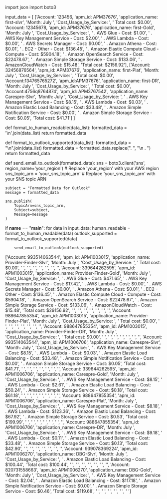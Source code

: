 import json
import boto3

input_data = [
    ['Account: 123456, 'apm_id: APM37676', 'application_name: first-slvr', 'Month: July ', 'Cost_Usage_by_Service: ', ' Total cost: $0.00', 'Account: 12345678, 'apm_id: APM37676', 'application_name: first-Gold', 'Month: July ', 'Cost_Usage_by_Service: ', '   . AWS Glue - Cost: $1.00', '  . AWS Key Management Service - Cost: $2.00', '  . AWS Lambda - Cost: $0.00', '  . AWS Secrets Manager - Cost: $0.00', '  . Amazon Athena - Cost: $0.01', '  . EC2 - Other - Cost: $136.45', '  . Amazon Elastic Compute Cloud - Compute - Cost: $5904.18', '  . Amazon OpenSearch Service - Cost: $22478.67', '  . Amazon Simple Storage Service - Cost: $133.06', '  . AmazonCloudWatch - Cost: $15.48', 'Total cost: $2156.92'],
    ['Account: 32456876564', 'apm_id: APM37676', 'application_name: first-Plat', 'Month: July ', 'Cost_Usage_by_Service: ', ' Total cost: $0.00', 'Account:134765765272', 'apm_id:APM37676', 'application_name: first-DR', 'Month: July ', 'Cost_Usage_by_Service: ', ' Total cost: $0.00', 'Account:4756q8764874', 'apm_id: APM3767542', 'application_name: Carespre-Slvr', 'Month: July ', 'Cost_Usage_by_Service: ', '   . AWS Key Management Service - Cost: $8.15', '  . AWS Lambda - Cost: $0.03', '  . Amazon Elastic Load Balancing - Cost: $33.48', '  . Amazon Simple Notification Service - Cost: $0.00', '  . Amazon Simple Storage Service - Cost: $0.05', 'Total cost: $41.71']
]

def format_to_human_readable(data_list):
    formatted_data = '\n'.join(data_list)
    return formatted_data

def format_to_outlook_supported(data_list):
    formatted_data = "\n".join(data_list)
    formatted_data = formatted_data.replace(". ", "\n  . ")
    return formatted_data

def send_email_to_outlook(formatted_data):
    sns = boto3.client('sns', region_name='your_region')  # Replace 'your_region' with your AWS region
    sns_topic_arn = 'your_sns_topic_arn'  # Replace 'your_sns_topic_arn' with your SNS topic ARN

    subject = "Formatted Data for Outlook"
    message = formatted_data

    sns.publish(
        TopicArn=sns_topic_arn,
        Subject=subject,
        Message=message
    )

if __name__ == "__main__":
    for data in input_data:
        human_readable = format_to_human_readable(data)
        outlook_supported = format_to_outlook_supported(data)
        
        send_email_to_outlook(outlook_supported)





['Account: 993514063544', 'apm_id: APM1003015', 'application_name: Provider-Finder-Slvr', 'Month: July ', 'Cost_Usage_by_Service: ', ' Total cost: $0.00', ' ', ' ', ' ', ' ', ' ', ' ', '', 'Account: 339644262595', 'apm_id: APM1003015', 'application_name: Provider-Finder-Gold', 'Month: July ', 'Cost_Usage_by_Service: ', '   . AWS Glue - Cost: $471.65', '  . AWS Key Management Service - Cost: $17.42', '  . AWS Lambda - Cost: $0.00', '  . AWS Secrets Manager - Cost: $0.00', '  . Amazon Athena - Cost: $0.01', '  . EC2 - Other - Cost: $136.45', '  . Amazon Elastic Compute Cloud - Compute - Cost: $5904.18', '  . Amazon OpenSearch Service - Cost: $22478.67', '  . Amazon Simple Storage Service - Cost: $133.06', '  . AmazonCloudWatch - Cost: $15.48', 'Total cost: $29156.92', ' ', ' ', ' ', ' ', ' ', ' ', '', 'Account: 988647855354', 'apm_id: APM1003015', 'application_name: Provider-Finder-Plat', 'Month: July ', 'Cost_Usage_by_Service: ', ' Total cost: $0.00', ' ', ' ', ' ', ' ', ' ', ' ', '', 'Account: 988647855354', 'apm_id: APM1003015', 'application_name: Provider-Finder-DR', 'Month: July ', 'Cost_Usage_by_Service: ', ' Total cost: $0.00', ' ', ' ', ' ', ' ', ' ', ' ', '', 'Account: 993514063544', 'apm_id: APM1006706', 'application_name: Carespre-Slvr', 'Month: July ', 'Cost_Usage_by_Service: ', '   . AWS Key Management Service - Cost: $8.15', '  . AWS Lambda - Cost: $0.03', '  . Amazon Elastic Load Balancing - Cost: $33.48', '  . Amazon Simple Notification Service - Cost: $0.00', '  . Amazon Simple Storage Service - Cost: $0.05', 'Total cost: $41.71', ' ', ' ', ' ', ' ', ' ', ' ', '', 'Account: 339644262595', 'apm_id: APM1006706', 'application_name: Carespre-Gold', 'Month: July ', 'Cost_Usage_by_Service: ', '   . AWS Key Management Service - Cost: $8.15', '  . AWS Lambda - Cost: $2.61', '  . Amazon Elastic Load Balancing - Cost: $50.24', '  . Amazon Simple Storage Service - Cost: $0.18', 'Total cost: $61.18', ' ', ' ', ' ', ' ', ' ', ' ', '', 'Account: 988647855354', 'apm_id: APM1006706', 'application_name: Carespre-Plat', 'Month: July ', 'Cost_Usage_by_Service: ', '   . AWS Key Management Service - Cost: $8.18', '  . AWS Lambda - Cost: $123.36', '  . Amazon Elastic Load Balancing - Cost: $67.92', '  . Amazon Simple Storage Service - Cost: $0.53', 'Total cost: $199.99', ' ', ' ', ' ', ' ', ' ', ' ', '', 'Account: 988647855354', 'apm_id: APM1006706', 'application_name: Carespre-DR', 'Month: July ', 'Cost_Usage_by_Service: ', '   . AWS Key Management Service - Cost: $9.18', '  . AWS Lambda - Cost: $0.11', '  . Amazon Elastic Load Balancing - Cost: $33.48', '  . Amazon Simple Storage Service - Cost: $0.13', 'Total cost: $42.90', ' ', ' ', ' ', ' ', ' ', ' ', '', 'Account: 939078369224', 'apm_id: APM1006270', 'application_name: DBG-Slvr', 'Month: July ', 'Cost_Usage_by_Service: ', '   . Amazon Elastic Load Balancing - Cost: $100.44', 'Total cost: $100.44', ' ', ' ', ' ', ' ', ' ', ' ', '', 'Account: 820731558663', 'apm_id: APM1006270', 'application_name: DBG-Gold', 'Month: July ', 'Cost_Usage_by_Service: ', '   . AWS Key Management Service - Cost: $2.04', '  . Amazon Elastic Load Balancing - Cost: $117.18', '  . Amazon Simple Notification Service - Cost: $0.00', '  . Amazon Simple Storage Service - Cost: $0.46', 'Total cost: $119.68', ' ', ' ', ' ', ' ', ' ', ' ']

